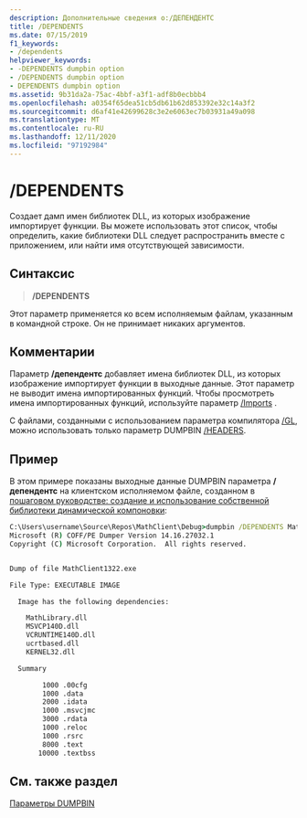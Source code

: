```yaml
---
description: Дополнительные сведения о:/ДЕПЕНДЕНТС
title: /DEPENDENTS
ms.date: 07/15/2019
f1_keywords:
- /dependents
helpviewer_keywords:
- -DEPENDENTS dumpbin option
- /DEPENDENTS dumpbin option
- DEPENDENTS dumpbin option
ms.assetid: 9b31da2a-75ac-4bbf-a3f1-adf8b0ecbbb4
ms.openlocfilehash: a0354f65dea51cb5db61b62d853392e32c14a3f2
ms.sourcegitcommit: d6af41e42699628c3e2e6063ec7b03931a49a098
ms.translationtype: MT
ms.contentlocale: ru-RU
ms.lasthandoff: 12/11/2020
ms.locfileid: "97192984"
---
```

# <a name="dependents"></a>/DEPENDENTS

Создает дамп имен библиотек DLL, из которых изображение импортирует функции. Вы можете использовать этот список, чтобы определить, какие библиотеки DLL следует распространить вместе с приложением, или найти имя отсутствующей зависимости.

## <a name="syntax"></a>Синтаксис

> **/DEPENDENTS**

Этот параметр применяется ко всем исполняемым файлам, указанным в командной строке. Он не принимает никаких аргументов.

## <a name="remarks"></a>Комментарии

Параметр **/депендентс** добавляет имена библиотек DLL, из которых изображение импортирует функции в выходные данные. Этот параметр не выводит имена импортированных функций. Чтобы просмотреть имена импортированных функций, используйте параметр [/Imports](imports-dumpbin.md) .

С файлами, созданными с использованием параметра компилятора [/GL](gl-whole-program-optimization.md), можно использовать только параметр DUMPBIN [/HEADERS](headers.md).

## <a name="example"></a>Пример

В этом примере показаны выходные данные DUMPBIN параметра **/депендентс** на клиентском исполняемом файле, созданном в [пошаговом руководстве: создание и использование собственной библиотеки динамической компоновки](../walkthrough-creating-and-using-a-dynamic-link-library-cpp.md):

```cmd
C:\Users\username\Source\Repos\MathClient\Debug>dumpbin /DEPENDENTS MathClient.exe
Microsoft (R) COFF/PE Dumper Version 14.16.27032.1
Copyright (C) Microsoft Corporation.  All rights reserved.


Dump of file MathClient1322.exe

File Type: EXECUTABLE IMAGE

  Image has the following dependencies:

    MathLibrary.dll
    MSVCP140D.dll
    VCRUNTIME140D.dll
    ucrtbased.dll
    KERNEL32.dll

  Summary

        1000 .00cfg
        1000 .data
        2000 .idata
        1000 .msvcjmc
        3000 .rdata
        1000 .reloc
        1000 .rsrc
        8000 .text
       10000 .textbss
```

## <a name="see-also"></a>См. также раздел

[Параметры DUMPBIN](dumpbin-options.md)
